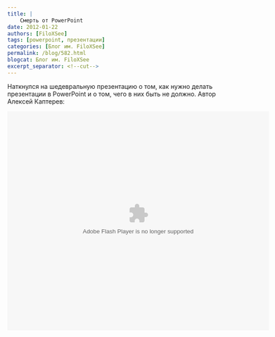```yaml
---
title: |
    Смерть от PowerPoint
date: 2012-01-22
authors: [FiloXSee]
tags: [powerpoint, презентации]
categories: [Блог им. FiloXSee]
permalink: /blog/582.html
blogcat: Блог им. FiloXSee
excerpt_separator: <!--cut-->
---
```


Наткнулся на шедевральную презентацию о том, как нужно делать презентации в PowerPoint и о том, чего в них быть не должно. Автор Алексей Каптерев:

<object id="__sse85703" width="595" height="497"> <param name="movie" value="http://static.slidesharecdn.com/swf/ssplayer2.swf?doc=death-by-powerpoint-rus1140&stripped_title=death-by-powerpoint-rus&userName=thecroaker" /> <param name="allowFullScreen" value="true"/> <param name="allowScriptAccess" value="always"/> <param name="wmode" value="transparent"/> <embed name="__sse85703" src="http://static.slidesharecdn.com/swf/ssplayer2.swf?doc=death-by-powerpoint-rus1140&stripped_title=death-by-powerpoint-rus&userName=thecroaker" type="application/x-shockwave-flash" allowscriptaccess="always" allowfullscreen="true" wmode="transparent" width="595" height="497"></embed> </object>
